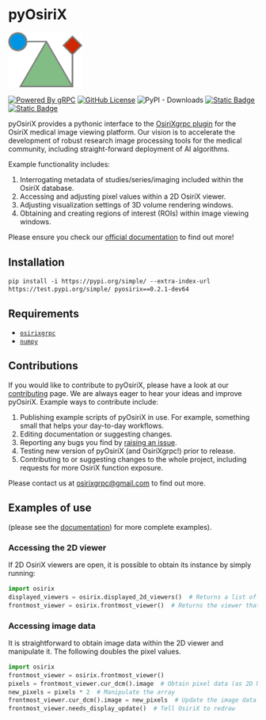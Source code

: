 # pyOsiriX

<img src="https://raw.githubusercontent.com/osirixgrpc/osirixgrpc/dev/docs/docs/assets/logo/logo.svg" width="150" class="center" alt="OsiriXgrpc">

[![Powered By gRPC](https://img.shields.io/badge/powered_by-gRPC-green?labelColor=red)](https://grpc.io)
[![GitHub License](https://img.shields.io/github/license/osirixgrpc/osirixgrpc?color=blue)](https://github.com/osirixgrpc/osirixgrpc/blob/main/LICENSE)
![PyPI - Downloads](https://img.shields.io/pypi/dm/pyosirix)
[![Static Badge](https://img.shields.io/badge/issues-pyosirix-red?logo=github)](https://github.com/osirixgrpc/osirixgrpc/issues)
[![Static Badge](https://img.shields.io/badge/citation-AI2ASE-green?logo=googlescholar)](https://ai-2-ase.github.io/papers/29%5cCameraReady%5cAAAI_OsiriXgrpc__Rapid_prototyping_and_development_of_state_of_the_art_artificial_intelligence_in_OsiriX_cam_ready.pdf)

pyOsiriX provides a pythonic interface to the [OsiriXgrpc plugin](https://osirixgrpc.github.io/osirixgrpc/index.html) 
for the OsiriX medical image viewing platform. Our vision is to accelerate the development of robust research image 
processing tools for the medical community, including straight-forward deployment of AI algorithms.

Example functionality includes:

 1. Interrogating metadata of studies/series/imaging included within the OsiriX database.
 2. Accessing and adjusting pixel values within a 2D OsiriX viewer.
 3. Adjusting visualization settings of 3D volume rendering windows.
 4. Obtaining and creating regions of interest (ROIs) within image viewing windows.

Please ensure you check our [official documentation](https://osirixgrpc.github.io/osirixgrpc/) to find out more!

## Installation
```
pip install -i https://pypi.org/simple/ --extra-index-url https://test.pypi.org/simple/ pyosirix==0.2.1-dev64
```

## Requirements
 - [`osirixgrpc`](https://pypi.org/project/osirixgrpc/)
 - [`numpy`](https://pypi.org/project/numpy/)

## Contributions
If you would like to contribute to pyOsiriX, please have a look at our 
[contributing](https://osirixgrpc.github.io/osirixgrpc/contributing/CONTRIBUTING.html) page. We are always eager to hear
your ideas and improve pyOsiriX. Example ways to contribute include:
 1. Publishing example scripts of pyOsiriX in use. For example, something small that helps your day-to-day workflows.
 2. Editing documentation or suggesting changes.
 3. Reporting any bugs you find by [raising an issue](https://github.com/osirixgrpc/osirixgrpc/issues).
 4. Testing new version of pyOsiriX (and OsiriXgrpc!) prior to release.
 5. Contributing to or suggesting changes to the whole project, including requests for more OsiriX function exposure.

Please contact us at [osirixgrpc@gmail.com](mailto:osirixgrpc@gmail.com) to find out more.

## Examples of use
(please see the [documentation](https://osirixgrpc.github.io/osirixgrpc/pyosirix)) for more complete examples).

### Accessing the 2D viewer
If 2D OsiriX viewers are open, it is possible to obtain its instance by simply running: 
```python
import osirix
displayed_viewers = osirix.displayed_2d_viewers()  # Returns a list of all open viewers
frontmost_viewer = osirix.frontmost_viewer()  # Returns the viewer that is currently active (red frame)
```

### Accessing image data
It is straightforward to obtain image data within the 2D viewer and manipulate it. The following doubles the pixel 
values.
```python
import osirix
frontmost_viewer = osirix.frontmost_viewer()
pixels = frontmost_viewer.cur_dcm().image  # Obtain pixel data (as 2D NumPy array) from currently displayed image slice.
new_pixels = pixels * 2  # Manipulate the array
frontmost_viewer.cur_dcm().image = new_pixels  # Update the image data for the currently shown image slice.
frontmost_viewer.needs_display_update()  # Tell OsiriX to redraw 
```